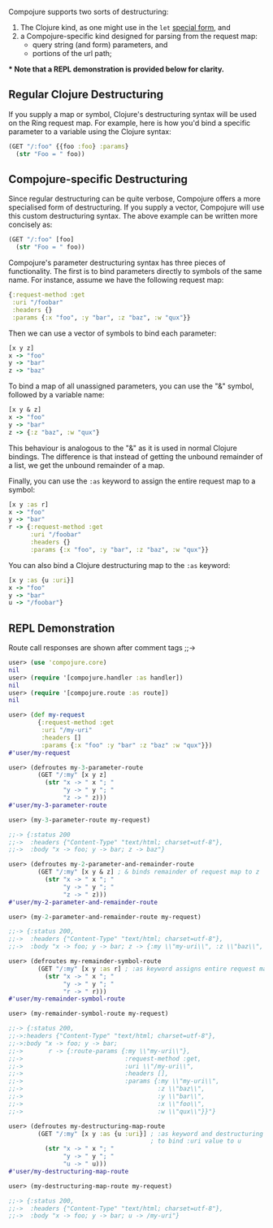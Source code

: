 Compojure supports two sorts of destructuring:

 1. The Clojure kind, as one might use in the `let` [special form](http://clojure.org/special_forms), and
 2. a Compojure-specific kind designed for parsing from the request map:
      * query string (and form) parameters, and
      * portions of the url path;

**\* Note that a REPL demonstration is provided below for clarity.**

## Regular Clojure Destructuring

If you supply a map or symbol, Clojure's destructuring syntax will be used on the Ring request map. For example, here is how you'd bind a specific parameter to a variable using the Clojure syntax:

```clojure
(GET "/:foo" {{foo :foo} :params}
  (str "Foo = " foo))
```

## Compojure-specific Destructuring

Since regular destructuring can be quite verbose, Compojure offers a more specialised form of destructuring. If you supply a vector, Compojure will use this custom destructuring syntax. The above example can be written more concisely as:

```clojure
(GET "/:foo" [foo]
  (str "Foo = " foo))
```

Compojure's parameter destructuring syntax has three pieces of functionality. The first is to bind parameters directly to symbols of the same name. For instance, assume we have the following request map:

```clojure
{:request-method :get
 :uri "/foobar"
 :headers {}
 :params {:x "foo", :y "bar", :z "baz", :w "qux"}}
```

Then we can use a vector of symbols to bind each parameter:

```clojure
[x y z]
x -> "foo"
y -> "bar"
z -> "baz"
```

To bind a map of all unassigned parameters, you can use the "&" symbol, followed by a variable name:

```clojure
[x y & z]
x -> "foo"
y -> "bar"
z -> {:z "baz", :w "qux"}
```

This behaviour is analogous to the "&" as it is used in normal Clojure bindings. The difference is that instead of getting the unbound remainder of a list, we get the unbound remainder of a map.

Finally, you can use the `:as` keyword to assign the entire request map to a symbol:

```clojure
[x y :as r]
x -> "foo"
y -> "bar"
r -> {:request-method :get
      :uri "/foobar"
      :headers {}
      :params {:x "foo", :y "bar", :z "baz", :w "qux"}}
```

You can also bind a Clojure destructuring map to the `:as` keyword:

```clojure
[x y :as {u :uri}]
x -> "foo"
y -> "bar"
u -> "/foobar"}
```

## REPL Demonstration

Route call responses are shown after comment tags ;;-> 

```clojure
user> (use 'compojure.core)
nil
user> (require '[compojure.handler :as handler])
nil
user> (require '[compojure.route :as route])
nil

user> (def my-request
        {:request-method :get
         :uri "/my-uri"
         :headers []
         :params {:x "foo" :y "bar" :z "baz" :w "qux"}})
#'user/my-request

user> (defroutes my-3-parameter-route
        (GET "/:my" [x y z]
          (str "x -> " x "; "
               "y -> " y "; "
               "z -> " z)))
#'user/my-3-parameter-route

user> (my-3-parameter-route my-request)

;;-> {:status 200
;;->  :headers {"Content-Type" "text/html; charset=utf-8"},
;;->  :body "x -> foo; y -> bar; z -> baz"}

user> (defroutes my-2-parameter-and-remainder-route
        (GET "/:my" [x y & z] ; & binds remainder of request map to z
          (str "x -> " x "; "
               "y -> " y "; "
               "z -> " z)))
#'user/my-2-parameter-and-remainder-route

user> (my-2-parameter-and-remainder-route my-request)

;;-> {:status 200,
;;->  :headers {"Content-Type" "text/html; charset=utf-8"},
;;->  :body "x -> foo; y -> bar; z -> {:my \\"my-uri\\", :z \\"baz\\", :w \\"qux\\"}"} 

user> (defroutes my-remainder-symbol-route
        (GET "/:my" [x y :as r] ; :as keyword assigns entire request map to symbol
          (str "x -> " x "; "
               "y -> " y "; "
               "r -> " r)))
#'user/my-remainder-symbol-route

user> (my-remainder-symbol-route my-request)

;;-> {:status 200,
;;->:headers {"Content-Type" "text/html; charset=utf-8"},
;;->:body "x -> foo; y -> bar;
;;->       r -> {:route-params {:my \\"my-uri\\"},
;;->                            :request-method :get,
;;->                            :uri \\"/my-uri\\",
;;->                            :headers [],
;;->                            :params {:my \\"my-uri\\",
;;->                                     :z \\"baz\\",
;;->                                     :y \\"bar\\",
;;->                                     :x \\"foo\\",
;;->                                     :w \\"qux\\"}}"}

user> (defroutes my-destructuring-map-route
        (GET "/:my" [x y :as {u :uri}] ; :as keyword and destructuring map
                                       ; to bind :uri value to u
          (str "x -> " x "; "
               "y -> " y "; "
               "u -> " u)))
#'user/my-destructuring-map-route

user> (my-destructuring-map-route my-request)

;;-> {:status 200,
;;->  :headers {"Content-Type" "text/html; charset=utf-8"},
;;->  :body "x -> foo; y -> bar; u -> /my-uri"}
```